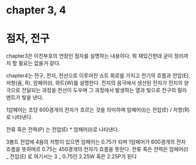 # chapter 3, 4

# 점자, 전구

chapter3은 이진부호의 연장인 점자를 설명하는 내용이다.
뭐 재밌긴한데 굳이 정리까지 할 필요는 없을거 같다.

chapter4는 전구, 전지, 전선으로 이루어진 쇼트 회로를 가지고 전기의 흐름과 전압(E), 저항(옴, R), 암페어(I), 와트(W)를 설명한다.
전지의 음극에서 생산된 전자가 전지의 양극으로 전달되는 과정을 전선이 도우며 그 과정에서 발생하는 열과 빛으로 전구의 필라멘트가 빛을 낸다.

1암페어는 초당 600경개의 전자가 흐르는 것을 의미하며
암페어(I)는 전압(E) / 저항(R)로 나타낸다.

전류 혹은 전력(P) 는 전압(E) \* 암페어(I)로 나타낸다.

3볼트 전압에 4옴의 저항이 있으면
암페어는 0.75가 되며 1암페어가 600경개의 전자 흐름을 뜻하며르 0.75는 450경개의 전자가 흐름을 뜻한다.
전류 혹은 전력은 암페어(I) _ 전압(E) 로 여기서는 3 _ 0.75인 2.25W 혹은 2.25P가 된다
